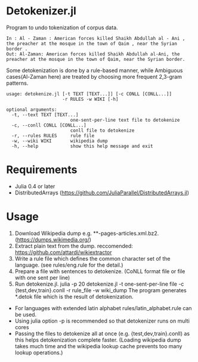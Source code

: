 # Detokenizer.jl
Program to undo tokenization of corpus data.

    In : Al - Zaman : American forces killed Shaikh Abdullah al - Ani , the preacher at the mosque in the town of Qaim , near the Syrian border .
    Out: Al-Zaman: American forces killed Shaikh Abdullah al-Ani, the preacher at the mosque in the town of Qaim, near the Syrian border.

Some detokenization is done by a rule-based manner,
while Ambiguous cases(Al-Zaman here) are treated by choosing more frequent 2,3-gram patterns.

    usage: detokenize.jl [-t TEXT [TEXT...]] [-c CONLL [CONLL...]]
                         -r RULES -w WIKI [-h]
    
    optional arguments:
      -t, --text TEXT [TEXT...]
                            one-sent-per-line text file to detokenize
      -c, --conll CONLL [CONLL...]
                            conll file to detokenize
      -r, --rules RULES     rule file
      -w, --wiki WIKI       wikipedia dump
      -h, --help            show this help message and exit

# Requirements
* Julia 0.4 or later
* DistributedArrays (https://github.com/JuliaParallel/DistributedArrays.jl)

# Usage
1. Download Wikipedia dump e.g. \*\*-pages-articles.xml.bz2. (https://dumps.wikimedia.org/)
2. Extract plain text from the dump.
    reccomended: https://github.com/attardi/wikiextractor
3. Write a rule file which defines the common character set of the language.
   (see rules/eng.rule for the detail.)
4. Prepare a file with sentences to detokenize. (CoNLL format file or file with one sent per line)
5. Run detokenize.jl.
   julia -p 20 detokenize.jl -t one-sent-per-line file -c {test,dev,train}.conll -r rule\_file -w wiki\_dump
   The program generates \*.detok file which is the result of detokenization.

* For languages with extended latin alphabet rules/latin\_alphabet.rule can be used.
* Using julia option -p is recommended so that detokenizer runs on multi cores
* Passing the files to detokenize all at once (e.g. {test,dev,train}.conll) as this helps detokenization complete faster.
  (Loading wikipedia dump takes much time and the wikipedia lookup cache prevents too many lookup operations.)

